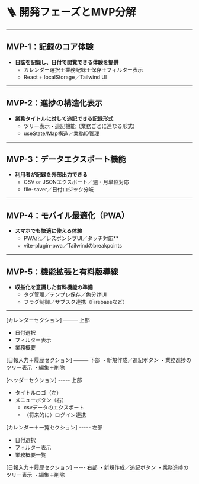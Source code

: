 # 🪜 開発フェーズとMVP分解
---
## MVP-1：記録のコア体験
- **日誌を記録し、日付で閲覧できる体験を提供**
  - カレンダー選択＋業務記録＋保存＋フィルター表示
  - React + localStorage／Tailwind UI

---
## MVP-2：進捗の構造化表示
- **業務タイトルに対して追記できる記録形式**
  - ツリー表示・追記機能（業務ごとに連なる形式）
  - useState/Map構造／業務ID管理

---
## MVP-3：データエクスポート機能
- **利用者が記録を外部出力できる**
  - CSV or JSONエクスポート／週・月単位対応
  - file-saver／日付ロジック分岐

---
## MVP-4：モバイル最適化（PWA）
- **スマホでも快適に使える体験**
  - PWA化／レスポンシブUI／タッチ対応**
  - vite-plugin-pwa／Tailwindのbreakpoints

---
## MVP-5：機能拡張と有料版導線
- **収益化を意識した有料機能の準備**
  - タグ管理／テンプレ保存／色分けUI
  - フラグ制御／サブスク連携（Firebaseなど）

---

[カレンダーセクション] ──── 上部
  - 日付選択
  - フィルター表示
  - 業務概要

[日報入力＋履歴セクション] ──── 下部
  ・新規作成／追記ボタン
  ・業務進捗のツリー表示
  ・編集＋削除

[ヘッダーセクション] ----- 上部
  - タイトルロゴ（左）
  - メニューボタン（右）
    - csvデータのエクスポート
    - （将来的に）ログイン連携
  
[カレンダー＋一覧セクション] ----- 左部
  - 日付選択
  - フィルター表示
  - 業務概要一覧

[日報入力＋履歴セクション] ----- 右部
  ・新規作成／追記ボタン
  ・業務進捗のツリー表示
  ・編集＋削除